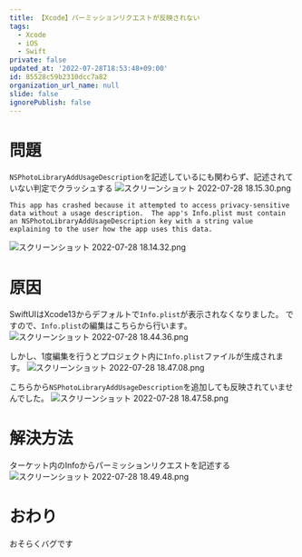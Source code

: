 ```yaml
---
title: 【Xcode】パーミッションリクエストが反映されない
tags:
  - Xcode
  - iOS
  - Swift
private: false
updated_at: '2022-07-28T18:53:48+09:00'
id: 85528c59b2310dcc7a82
organization_url_name: null
slide: false
ignorePublish: false
---
```

# 問題
`NSPhotoLibraryAddUsageDescription`を記述しているにも関わらず、記述されていない判定でクラッシュする
![スクリーンショット 2022-07-28 18.15.30.png](https://qiita-image-store.s3.ap-northeast-1.amazonaws.com/0/1745371/74b83dcc-8eb3-f036-3761-e44c23e97f28.png)
```
This app has crashed because it attempted to access privacy-sensitive data without a usage description.  The app's Info.plist must contain an NSPhotoLibraryAddUsageDescription key with a string value explaining to the user how the app uses this data.
```
![スクリーンショット 2022-07-28 18.14.32.png](https://qiita-image-store.s3.ap-northeast-1.amazonaws.com/0/1745371/9d493da5-1fc8-5fb7-5049-8918db3bfea6.png)

# 原因
SwiftUIはXcode13からデフォルトで`Info.plist`が表示されなくなりました。
ですので、`Info.plist`の編集はこちらから行います。
![スクリーンショット 2022-07-28 18.44.36.png](https://qiita-image-store.s3.ap-northeast-1.amazonaws.com/0/1745371/f141f0ba-b074-c3ca-c8a1-2b7f00489924.png)

しかし、1度編集を行うとプロジェクト内に`Info.plist`ファイルが生成されます。
![スクリーンショット 2022-07-28 18.47.08.png](https://qiita-image-store.s3.ap-northeast-1.amazonaws.com/0/1745371/1e60ac38-01dc-13d5-cf21-25650d3abb12.png)

こちらから`NSPhotoLibraryAddUsageDescription`を追加しても反映されていませんでした。
![スクリーンショット 2022-07-28 18.47.58.png](https://qiita-image-store.s3.ap-northeast-1.amazonaws.com/0/1745371/53ffe551-1dbc-7c8d-7779-a792c6aa0242.png)


# 解決方法
ターケット内のInfoからパーミッションリクエストを記述する
![スクリーンショット 2022-07-28 18.49.48.png](https://qiita-image-store.s3.ap-northeast-1.amazonaws.com/0/1745371/c492f422-d77f-370d-0c3e-86569517a533.png)

# おわり
おそらくバグです
